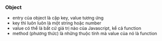 ### Object

- entry của object là cặp key, value tương ứng
- key thì luôn luôn là một string hoặc number
- value có thể là bất cứ giá trị nào của Javascript, kể cả function
- method (phương thức) là những thuộc tính mà value của nó là function
